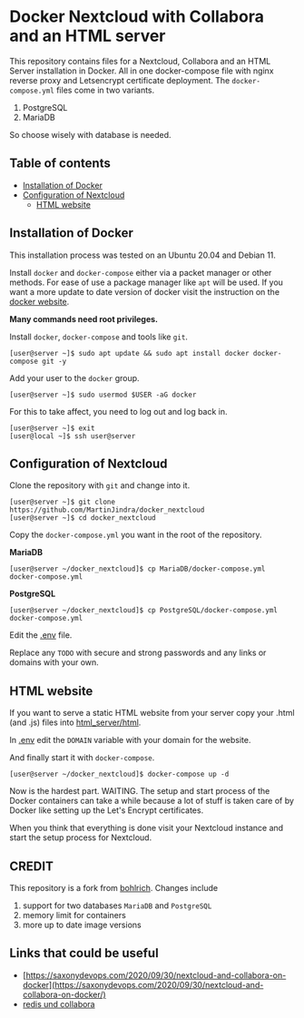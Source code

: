 # Docker Nextcloud with Collabora and an HTML server

This repository contains files for a Nextcloud, Collabora and an HTML Server installation in Docker.
All in one docker-compose file with nginx reverse proxy and Letsencrypt certificate deployment.
The `docker-compose.yml` files come in two variants.

1. PostgreSQL
2. MariaDB

So choose wisely with database is needed.

## Table of contents

+ [Installation of Docker](#installation-of-docker)
+ [Configuration of Nextcloud](#configuration-of-nextcloud)
  + [HTML website](#html-website)

## Installation of Docker

This installation process was tested on an Ubuntu 20.04 and Debian 11.

Install `docker` and `docker-compose` either via a packet manager or other methods.
For ease of use a package manager like `apt` will be used. If you want a more update to date version of docker visit the instruction on the [docker website](https://docs.docker.com/compose/install/).

**Many commands need root privileges.**

Install `docker`, `docker-compose` and tools like `git`.

```
[user@server ~]$ sudo apt update && sudo apt install docker docker-compose git -y
```

Add your user to the `docker` group.

```
[user@server ~]$ sudo usermod $USER -aG docker
```

For this to take affect, you need to log out and log back in.

```
[user@server ~]$ exit
[user@local ~]$ ssh user@server
```

## Configuration of Nextcloud

Clone the repository with `git` and change into it.

```
[user@server ~]$ git clone https://github.com/MartinJindra/docker_nextcloud
[user@server ~]$ cd docker_nextcloud
```

Copy the `docker-compose.yml` you want in the root of the repository.

**MariaDB**

```
[user@server ~/docker_nextcloud]$ cp MariaDB/docker-compose.yml docker-compose.yml
```

**PostgreSQL**

```
[user@server ~/docker_nextcloud]$ cp PostgreSQL/docker-compose.yml docker-compose.yml
```
Edit the [.env](.env) file.

Replace any `TODO` with secure and strong passwords and any links or domains with your own.

## HTML website

If you want to serve a static HTML website from your server copy your .html (and .js) files into [html_server/html](html_server/html).

In [.env](.env) edit the `DOMAIN` variable with your domain for the website.

And finally start it with `docker-compose`.

```
[user@server ~/docker_nextcloud]$ docker-compose up -d
```

Now is the hardest part. WAITING.
The setup and start process of the Docker containers can take a while because a lot of stuff is taken care of by Docker like setting up the Let's Encrypt certificates.

When you think that everything is done visit your Nextcloud instance and start the setup process for Nextcloud.

## CREDIT

This repository is a fork from [bohlrich](https://github.com/bohlrich/docker_nextcloud).
Changes include
  1. support for two databases `MariaDB` and `PostgreSQL`
  2. memory limit for containers
  3. more up to date image versions

## Links that could be useful

+ [https://saxonydevops.com/2020/09/30/nextcloud-and-collabora-on-docker](https://saxonydevops.com/2020/09/30/nextcloud-and-collabora-on-docker/)
+ [redis und collabora](https://github.com/SnowMB/nextcloud)
